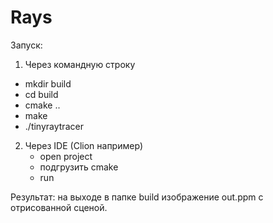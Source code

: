 # Rays
Запуск:
1) Через командную строку 
  -  mkdir build
  -  cd build
  -  cmake ..
  -  make
  -  ./tinyraytracer
 
2) Через IDE (Clion например)
    - open project
    - подгрузить cmake
    - run 
    
Результат: на выходе в папке build изображение out.ppm с отрисованной сценой.
